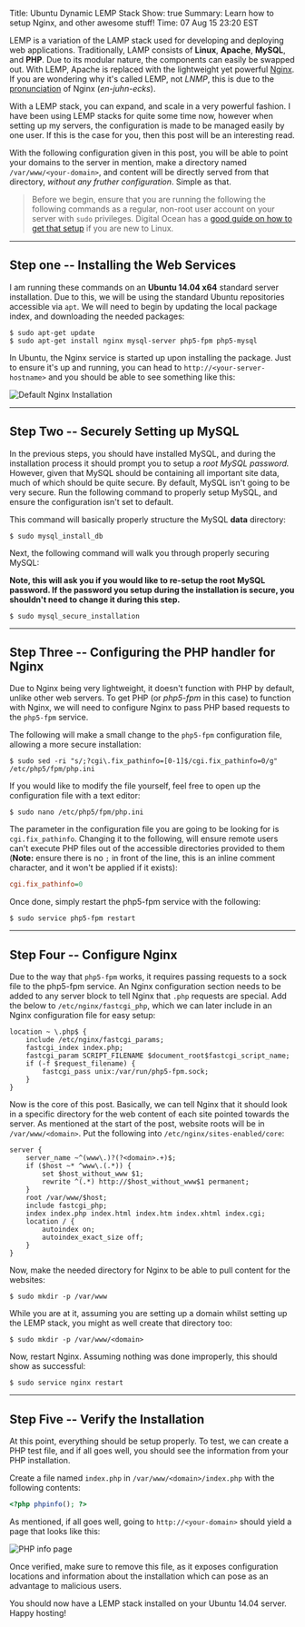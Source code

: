 Title: Ubuntu Dynamic LEMP Stack
Show: true
Summary: Learn how to setup Nginx, and other awesome stuff!
Time: 07 Aug 15 23:20 EST

LEMP is a variation of the LAMP stack used for developing and deploying web applications. Traditionally, LAMP consists of **Linux**, **Apache**, **MySQL**, and **PHP**. Due to its modular nature, the components can easily be swapped out. With LEMP, Apache is replaced with the lightweight yet powerful [Nginx](http://nginx.org/). If you are wondering why it's called LEMP, not _LNMP_, this is due to the [pronunciation](http://wiki.nginx.org/Pronunciation) of Nginx (_en-juhn-ecks_).

With a LEMP stack, you can expand, and scale in a very powerful fashion. I have been using LEMP stacks for quite some time now, however when setting up my servers, the configuration is made to be managed easily by one user. If this is the case for you, then this post will be an interesting read.

With the following configuration given in this post, you will be able to point your domains to the server in mention, make a directory named `/var/www/<your-domain>`, and content will be directly served from that directory, _without any fruther configuration_. Simple as that.

> Before we begin, ensure that you are running the following the following commands as a regular, non-root user account on your server with `sudo` privileges. Digital Ocean has a [good guide on how to get that setup](https://www.digitalocean.com/community/tutorials/initial-server-setup-with-ubuntu-14-04) if you are new to Linux.

---
## Step one -- Installing the Web Services

I am running these commands on an **Ubuntu 14.04 x64** standard server installation. Due to this, we will be using the standard Ubuntu repositories accessible via `apt`. We will need to begin by updating the local package index, and downloading the needed packages:

```
$ sudo apt-get update
$ sudo apt-get install nginx mysql-server php5-fpm php5-mysql
```

In Ubuntu, the Nginx service is started up upon installing the package. Just to ensure it's up and running, you can head to `http://<your-server-hostname>` and you should be able to see something like this:

![Default Nginx Installation](https://i.imgur.com/KoR1DSm.png)

---
## Step Two -- Securely Setting up MySQL

In the previous steps, you should have installed MySQL, and during the installation process it should prompt you to setup a _root MySQL password._ However, given that MySQL should be containing all important site data, much of which should be quite secure. By default, MySQL isn't going to be very secure. Run the following command to properly setup MySQL, and ensure the configuration isn't set to default.

This command will basically properly structure the MySQL **data** directory:

```
$ sudo mysql_install_db
```

Next, the following command will walk you through properly securing MySQL:

**Note, this will ask you if you would like to re-setup the root MySQL password. If the password you setup during the installation is secure, you shouldn't need to change it during this step.**

```
$ sudo mysql_secure_installation
```


---
## Step Three -- Configuring the PHP handler for Nginx

Due to Nginx being very lightweight, it doesn't function with PHP by default, unlike other web servers. To get PHP (or _php5-fpm_ in this case) to function with Nginx, we will need to configure Nginx to pass PHP based requests to the `php5-fpm` service.


The following will make a small change to the `php5-fpm` configuration file, allowing a more secure installation:

```
$ sudo sed -ri "s/;?cgi\.fix_pathinfo=[0-1]$/cgi.fix_pathinfo=0/g" /etc/php5/fpm/php.ini
```


If you would like to modify the file yourself, feel free to open up the configuration file with a text editor:

```
$ sudo nano /etc/php5/fpm/php.ini
```


The parameter in the configuration file you are going to be looking for is `cgi.fix_pathinfo`. Changing it to the following, will ensure remote users can't execute PHP files out of the accessible directories provided to them (**Note:** ensure there is no `;` in front of the line, this is an inline comment character, and it won't be applied if it exists):

```ini
cgi.fix_pathinfo=0
```


Once done, simply restart the php5-fpm service with the following:

```
$ sudo service php5-fpm restart
```


---
## Step Four -- Configure Nginx

Due to the way that `php5-fpm` works, it requires passing requests to a sock file to the php5-fpm service. An Nginx configuration section needs to be added to any server block to tell Nginx that `.php` requests are special. Add the below to `/etc/nginx/fastcgi_php`, which we can later include in an Nginx configuration file for easy setup:

```nginx
location ~ \.php$ {
    include /etc/nginx/fastcgi_params;
    fastcgi_index index.php;
    fastcgi_param SCRIPT_FILENAME $document_root$fastcgi_script_name;
    if (-f $request_filename) {
        fastcgi_pass unix:/var/run/php5-fpm.sock;
    }
}
```


Now is the core of this post. Basically, we can tell Nginx that it should look in a specific directory for the web content of each site pointed towards the server. As mentioned at the start of the post, website roots will be in `/var/www/<domain>`. Put the following into `/etc/nginx/sites-enabled/core`:

```nginx
server {
    server_name ~^(www\.)?(?<domain>.+)$;
    if ($host ~* ^www\.(.*)) {
        set $host_without_www $1;
        rewrite ^(.*) http://$host_without_www$1 permanent;
    }
    root /var/www/$host;
    include fastcgi_php;
    index index.php index.html index.htm index.xhtml index.cgi;
    location / {
        autoindex on;
        autoindex_exact_size off;
    }
}
```


Now, make the needed directory for Nginx to be able to pull content for the websites:

```
$ sudo mkdir -p /var/www
```

While you are at it, assuming you are setting up a domain whilst setting up the LEMP stack, you might as well create that directory too:

```
$ sudo mkdir -p /var/www/<domain>
```


Now, restart Nginx. Assuming nothing was done improperly, this should show as successful:

```
$ sudo service nginx restart
```


---
## Step Five -- Verify the Installation

At this point, everything should be setup properly. To test, we can create a PHP test file, and if all goes well, you should see the information from your PHP installation.

Create a file named `index.php` in `/var/www/<domain>/index.php` with the following contents:

```php
<?php phpinfo(); ?>
```


As mentioned, if all goes well, going to `http://<your-domain>` should yield a page that looks like this:

![PHP info page](https://i.imgur.com/eVx2T2E.png)

Once verified, make sure to remove this file, as it exposes configuration locations and information about the installation which can pose as an advantage to malicious users.

You should now have a LEMP stack installed on your Ubuntu 14.04 server. Happy hosting!
